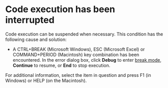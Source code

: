 
# Code execution has been interrupted

Code execution can be suspended when necessary. This condition has the following cause and solution:



- A CTRL+BREAK (Microsoft Windows), ESC (Microsoft Excel) or COMMAND+PERIOD (Macintosh) key combination has been encountered. In the error dialog box, click  **Debug** to enter [break mode](b8bdf64f-5920-1ae9-16d0-b26d09524a30.md),  **Continue** to resume, or **End** to stop execution.
    

For additional information, select the item in question and press F1 (in Windows) or HELP (on the Macintosh).
